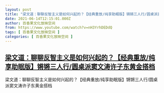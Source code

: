 ```yaml
---
layout: post
title: "梁文道：聊聊反智主义是如何兴起的？【经典重放/纯享助眠版】锵锵三人行/圆桌派窦文涛许子东黄金搭档"
date: 2021-06-14T12:15:01.000Z
author: 百香果文化放映空间
from: https://www.youtube.com/watch?v=nH3YrhDEDdQ
tags: [ 百香果文化放映空间 ]
categories: [ 百香果文化放映空间 ]
---
```

<!--1623672901000-->
[梁文道：聊聊反智主义是如何兴起的？【经典重放/纯享助眠版】锵锵三人行/圆桌派窦文涛许子东黄金搭档](https://www.youtube.com/watch?v=nH3YrhDEDdQ)
------

<div>
梁文道：聊聊反智主义是如何兴起的？【经典重放/纯享助眠版】锵锵三人行/圆桌派窦文涛许子东黄金搭档
</div>
